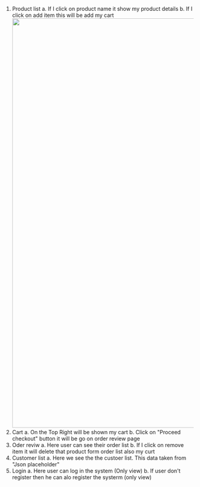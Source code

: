1. Product list
   a. If I click on product name it show my product details
   b. If I click on add item this will be add my cart
     <img src="SS\1.png" alt="" style="width:1080px;"/>
3. Cart
   a. On the Top Right will be shown my cart
   b. Click on "Proceed checkout" button it will be go on order review page
4. Oder reviw
   a. Here user can see their order list
   b. If I click on remove item it will delete that product form order list also my curt
5. Customer list
   a. Here we see the the custoer list. This data taken from "Json placeholder"
6. Login
   a. Here user can log in the system (Only view)
   b. If user don't register then he can alo register the systerm (only view)
